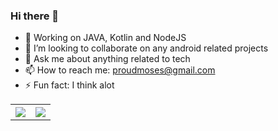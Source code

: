### Hi there 👋

- 🌱 Working on JAVA, Kotlin and NodeJS
- 👯 I’m looking to collaborate on any android related projects
- 💬 Ask me about anything related to tech
- 📫 How to reach me: proudmoses@gmail.com
- ⚡ Fun fact: I think alot

<table style="width:100%">
  <tr style="none">
    <th><img src ="https://github-readme-stats.vercel.app/api?username=MosesWangira&&show_icons=true&title_color=ffffff&icon_color=bb2acf&text_color=daf7dc&bg_color=151515"/> </th>
    <th><img src = "https://github-readme-stats.vercel.app/api/top-langs/?username=MosesWangira&hide=html&layout=compact&theme=dark"/>
</th>
  </tr>
</table>

